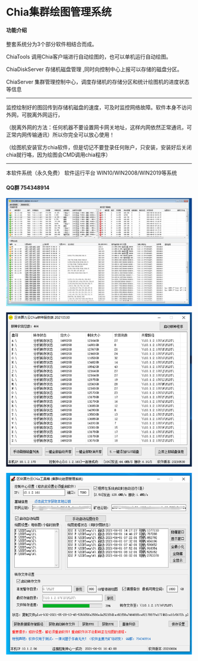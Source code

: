 # Chia集群绘图管理系统

#### 功能介绍


整套系统分为3个部分软件相结合而成。

ChiaTools 调用Chia客户端进行自动绘图的，也可以单机运行自动绘图。

ChiaDiskServer 存储机磁盘管理 ,同时向控制中心上报可以存储的磁盘分区。

ChiaServer 集群管理控制中心，调度存储机的存储分区和统计绘图机的进度状态等信息

-------------------------------

监控绘制好的图回传到存储机磁盘的速度，可及时监控网络故障。软件本身不访问外网，可脱离外网运行，

（脱离外网的方法：任何机器不要设置网卡网关地址，这样内网依然正常通讯，可正常内网传输通讯）所以你完全可以放心使用！

（绘图机安装官方chia软件，但是切记不要登录任何账户，只安装，安装好后关闭chia就行咯，因为绘图会CMD调用chia程序）

-------------------------------

本软件系统（永久免费）    软件运行平台 WIN10/WIN2008/WIN2019等系统

#### QQ群 754348914


![ChiaServer](https://github.com/gujunsu/ChiaTools/blob/main/ChiaServer20210610142343.png?raw=true "ChiaServer20210610142343.png")

![ChiaDiskServer](https://github.com/gujunsu/ChiaTools/blob/main/ChiaDiskServer20210601164459.png?raw=true "ChiaDiskServer20210601164459.png")

![ChiaTools](https://github.com/gujunsu/ChiaTools/blob/main/ChiaTools20210601164353.png?raw=true "ChiaTools20210601164353.png")



